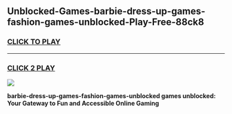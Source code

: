 
## Unblocked-Games-barbie-dress-up-games-fashion-games-unblocked-Play-Free-88ck8
<h3>
<a href="https://premium76.site?title=barbie-dress-up-games-fashion-games-unblocked&ref=18A">CLICK TO PLAY</a></h3>
<hr>

<h3>
<a href="https://premium76.site?title=barbie-dress-up-games-fashion-games-unblocked&ref=18A">CLICK 2 PLAY</a>
  
</h3>

<a href="https://premium76.site?title=barbie-dress-up-games-fashion-games-unblocked&ref=18A"><img src="https://clearcache.store/games.png"></a>


**barbie-dress-up-games-fashion-games-unblocked games unblocked: Your Gateway to Fun and Accessible Online Gaming**
